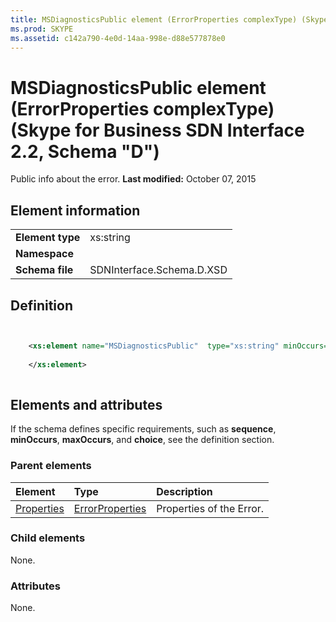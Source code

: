 ```yaml
---
title: MSDiagnosticsPublic element (ErrorProperties complexType) (Skype for Business SDN Interface 2.2, Schema "D")
ms.prod: SKYPE
ms.assetid: c142a790-4e0d-14aa-998e-d88e577878e0
---
```



# MSDiagnosticsPublic element (ErrorProperties complexType) (Skype for Business SDN Interface 2.2, Schema "D")
Public info about the error. 
 **Last modified:** October 07, 2015
  
    
    


## Element information


|||
|:-----|:-----|
|**Element type**|xs:string |
|**Namespace**||
|**Schema file**|SDNInterface.Schema.D.XSD |
   

## Definition


```XML


    <xs:element name="MSDiagnosticsPublic"  type="xs:string" minOccurs="0">
    
    </xs:element>
  
```


## Elements and attributes

If the schema defines specific requirements, such as **sequence**, **minOccurs**, **maxOccurs**, and **choice**, see the definition section. 
  
    
    

### Parent elements



|**Element**|**Type**|**Description**|
|:-----|:-----|:-----|
| [Properties](properties-element-errortype-complextype.md)| [ErrorProperties](errorproperties-complextype.md)|Properties of the Error. |
   

### Child elements

None. 
  
    
    

### Attributes

None. 
  
    
    

